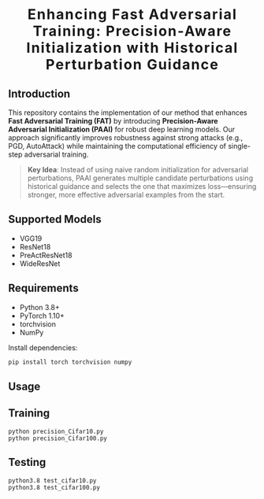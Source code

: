 <h1 align='center' style="text-align:center; font-weight:bold; font-size:2.0em;letter-spacing:2.0px;">
                Enhancing Fast Adversarial Training: Precision-Aware Initialization with Historical Perturbation Guidance </h1>
<p align='left' style="text-align:left;font-size:1.2em;">
</p>

## Introduction

<p align="center"> 

This repository contains the implementation of our method that enhances **Fast Adversarial Training (FAT)** by introducing **Precision-Aware Adversarial Initialization (PAAI)** for robust deep learning models. Our approach significantly improves robustness against strong attacks (e.g., PGD, AutoAttack) while maintaining the computational efficiency of single-step adversarial training.

>**Key Idea**: Instead of using naive random initialization for adversarial perturbations, PAAI generates multiple candidate perturbations using historical guidance and selects the one that maximizes loss—ensuring stronger, more effective adversarial examples from the start.

</p>

## Supported Models

- VGG19
- ResNet18
- PreActResNet18
- WideResNet

## Requirements

- Python 3.8+
- PyTorch 1.10+
- torchvision
- NumPy

Install dependencies:
```bash
pip install torch torchvision numpy
```

## Usage
## Training
```
python precision_Cifar10.py 
python precision_Cifar100.py 
```
## Testing
```
python3.8 test_cifar10.py 
python3.8 test_cifar100.py 
```

